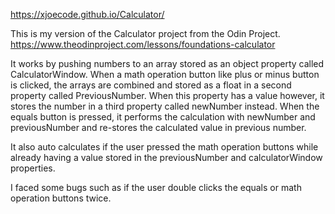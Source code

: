 https://xjoecode.github.io/Calculator/

This is my version of the Calculator project from the Odin Project. https://www.theodinproject.com/lessons/foundations-calculator

It works by pushing numbers to an array stored as an object property called CalculatorWindow. When a math operation button like plus or minus button is clicked, the arrays are combined and stored as a float in a second property called PreviousNumber. When this property has a value however, it stores the number in a third property called newNumber instead. When the equals button is pressed, it performs the calculation with newNumber and previousNumber and re-stores the calculated value in previous number.

It also auto calculates if the user pressed the math operation buttons while already having a value stored in the previousNumber and calculatorWindow properties.

I faced some bugs such as if the user double clicks the equals or math operation buttons twice.






